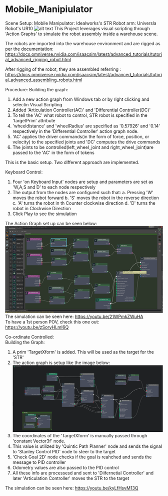 # Mobile_Manipiulator
Scene Setup:
Mobile Manipulator: Idealworks's  STR
Robot arm: Universla Robot's UR10
![alt text](<images/capture.2024-08-26 13.29.50.png>)
This Project leverages visual scripting through 'Action Graphs' to simulate the robot assembly inside a warehouse scene.

The robots are imported into the warehouse environment and are rigged  as per the documentation: https://docs.omniverse.nvidia.com/isaacsim/latest/advanced_tutorials/tutorial_advanced_rigging_robot.html

After rigging of the robot, they are assembled referring : https://docs.omniverse.nvidia.com/isaacsim/latest/advanced_tutorials/tutorial_advanced_assembling_robots.html

Procedure:
Building the graph: 
1. Add a new action graph from Windows tab or by right clicking and selectin Visual Scripting
2. Added 'Articulation Controller(AC)' and 'Differential Controller(DC)'
3. To tell the 'AC' what robot to control, STR robot is specified in the 'targetPrim' attribute
4. 'wheeldistance' and 'wheelRadius' are specified as '0.57926' and '0.14' respectively in the 'Differential Controller' action graph node.
5. 'AC' applies the driver commands(in the form of force, position, or velocity) to the specified joints  and 'DC' computes the drive commands 
6. The joints to be controlled(left_wheel_joint and right_wheel_joint)are passed to the 'AC' in the form of tokens

This is the basic setup.
Two different approach are implemented.

Keyboard Control:
1. Four 'on Keyboard Input' nodes are setup and parameters are set as 'W,A,S and D' to each node respectively
2. The output from the nodes are configured such that:
    a. Pressing 'W' moves the robot forward
    b. 'S' moves the robot in the reverse direction
    c. 'A' turns the robot in th Counter clockwise direction
    d. 'D' turns the robot in Clockwise Direction
3. Click Play to see the simulation

The Action Graph set up can be seen below: 
![alt text](<images/capture.2024-08-26 14.33.13.png>)  
The simulation can be seen here:  https://youtu.be/21WPmkZWuHA  
To have a 1st person POV, check this one out: https://youtu.be/zSoryHLmI6Q

Co-ordinate Controlled:  
Building the Graph:
1. A prim 'TargetXform' is added. This will be used as the target for the 'STR'
2. The action graph is setup like the image below:
![alt text](<images/Screenshot from 2024-08-27 10-46-11.png>)
3. The coordinates of the 'TargetXform' is manually passed through 'constant Vector3f' node.
4. This value is utilized by 'Quintic Path Planner' node and sends the signal to 'Stanley Control PID' node to steer to the target
5. 'Check Goal 2D' node checks if the goal is reahched and sends the message to PID controller
6. Odometry values are also passed to the PID control
7. All these info are processesd and sent to 'Diifernetial Controller' and later 'Articulation Controller' moves the STR to the target

The simulation can be seen here:  https://youtu.be/kyLfHsvM13Q

